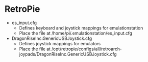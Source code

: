 # RetroPie

* es_input.cfg
  * Defines keyboard and joystick mappings for emulationstation
  * Place the file at /home/pi/.emulationstation/es_input.cfg
* DragonRiseInc.GenericUSBJoystick.cfg
  * Defines joystick mappings for emulators
  * Place the file at /opt/retropie/configs/all/retroarch-joypads/DragonRiseInc.GenericUSBJoystick.cfg

